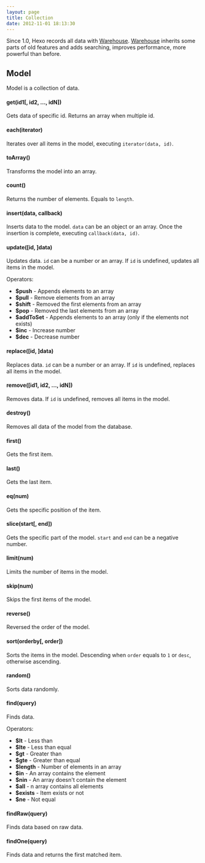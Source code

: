 ```yaml
---
layout: page
title: Collection
date: 2012-11-01 18:13:30
---
```


Since 1.0, Hexo records all data with [Warehouse][1]. [Warehouse][1] inherits some parts of old features and adds searching, improves performance, more powerful than before.

<a name="model>"></a>
## Model

Model is a collection of data.

#### get(id1[, id2, ..., idN])

Gets data of specific id. Returns an array when multiple id.

#### each(iterator)

Iterates over all items in the model, executing `iterator(data, id)`.

#### toArray()

Transforms the model into an array.

#### count()

Returns the number of elements. Equals to `length`.

#### insert(data, callback)

Inserts data to the model. `data` can be an object or an array. Once the insertion is complete, executing `callback(data, id)`.

#### update([id, ]data)

Updates data. `id` can be a number or an array. If `id` is undefined, updates all items in the model.

Operators:

- **$push** - Appends elements to an array
- **$pull** - Remove elements from an array
- **$shift** - Removed the first elements from an array
- **$pop** - Removed the last elements from an array
- **$addToSet** - Appends elements to an array (only if the elements not exists)
- **$inc** - Increase number
- **$dec** - Decrease number

#### replace([id, ]data)

Replaces data. `id` can be a number or an array. If `id` is undefined, replaces all items in the model.

#### remove([id1, id2, ..., idN])

Removes data. If `id` is undefined, removes all items in the model.

#### destroy()

Removes all data of the model from the database.

#### first()

Gets the first item.

#### last()

Gets the last item.

#### eq(num)

Gets the specific position of the item.

#### slice(start[, end])

Gets the specific part of the model. `start` and `end` can be a negative number.

#### limit(num)

Limits the number of items in the model.

#### skip(num)

Skips the first items of the model.

#### reverse()

Reversed the order of the model.

#### sort(orderby[, order])

Sorts the items in the model. Descending when `order` equals to `1` or `desc`, otherwise ascending.

#### random()

Sorts data randomly.

#### find(query)

Finds data.

Operators:

- **$lt** - Less than
- **$lte** - Less than equal
- **$gt** - Greater than
- **$gte** - Greater than equal
- **$length** - Number of elements in an array
- **$in** - An array contains the element
- **$nin** - An array doesn't contain the element
- **$all** - n array contains all elements
- **$exists** - Item exists or not
- **$ne** - Not equal

#### findRaw(query)

Finds data based on raw data.

#### findOne(query)

Finds data and returns the first matched item.

[1]: https://github.com/tommy351/warehouse